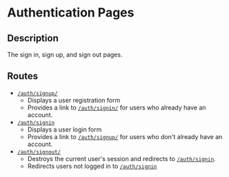 # Authentication Pages

## Description

The sign in, sign up, and sign out pages.

## Routes

- [`/auth/signup/`](SIGN_UP.md)
  - Displays a user registration form
  - Provides a link to [`/auth/signin/`](SIGN_IN.md) for users who already have an account.
- [`/auth/signin`](SIGN_IN.md)
  - Displays a user login form
  - Provides a link to [`/auth/signup/`](SIGN_UP.md) for users who don't already have an account.
- [`/auth/signout/`](SIGN_OUT.md)
  - Destroys the current user's session and redirects to [`/auth/signin`](SIGN_IN.md).
  - Redirects users not logged in to [`/auth/signin`](SIGN_IN.md)
